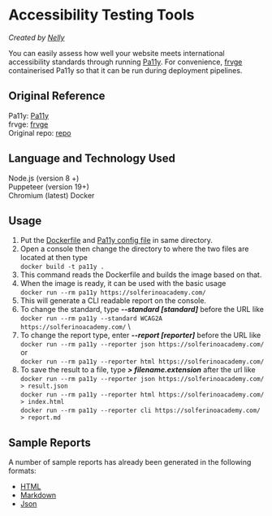# Accessibility Testing Tools

_Created by [Nelly](https://github.com/RingoHanabi)_

You can easily assess how well your website meets international accessibility standards through running [Pa11y](https://github.com/pa11y/pa11y).
For convenience, [frvge](https://github.com/frvge) containerised Pa11y so that it can be run during deployment pipelines.

## Original Reference

Pa11y: [Pa11y](https://github.com/pa11y/pa11y) \
frvge: [frvge](https://github.com/frvge) \
Original repo: [repo](https://github.com/frvge/pa11y-docker)

## Language and Technology Used

Node.js (version 8 +)\
Puppeteer (version 19+)\
Chromium (latest)
Docker

## Usage

1. Put the [Dockerfile](/files/accessibility_testing/Dockerfile) and [Pa11y config file](/files/accessibility_testing/pa11y-config.json) in same directory.
2. Open a console then change the directory to where the two files are located at then type \
   `docker build -t pa11y .`
3. This command reads the Dockerfile and builds the image based on that.
4. When the image is ready, it can be used with the basic usage\
   `docker run --rm pa11y https://solferinoacademy.com/`
5. This will generate a CLI readable report on the console.
6. To change the standard, type **_--standard [standard]_** before the URL like
   `docker run --rm pa11y --standard WCAG2A https://solferinoacademy.com/` \
7. To change the report type, enter **_--report [reporter]_** before the URL like
   `docker run --rm pa11y --reporter json https://solferinoacademy.com/`
   or\
   `docker run --rm pa11y --reporter html https://solferinoacademy.com/`
8. To save the result to a file, type **_> filename.extension_** after the url like
   `docker run --rm pa11y --reporter json https://solferinoacademy.com/ > result.json`\
   `docker run --rm pa11y --reporter html https://solferinoacademy.com/ > index.html` \
   `docker run --rm pa11y --reporter cli https://solferinoacademy.com/ > report.md`

## Sample Reports

A number of sample reports has already been generated in the following formats:

- [HTML](/files/accessibility_testing/sample_report/index.html)
- [Markdown](/files/accessibility_testing/sample_report/report.md.txt)
- [Json](/files/accessibility_testing/sample_report/result.json)
